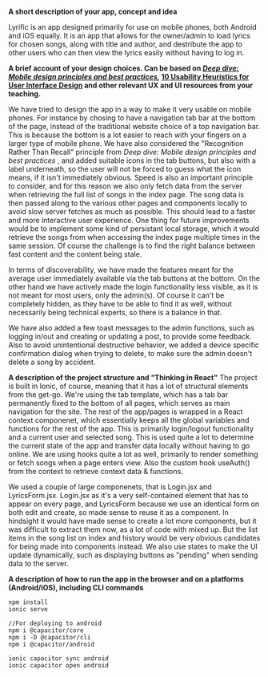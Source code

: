 **A short description of your app, concept and idea**

Lyrific is an app designed primarily for use on mobile phones, both Android and iOS equally. It is an app that allows for the owner/admin to load lyrics for chosen songs, along with title and author, and destribute the app to other users who can then view the lyrics easily without having to log in.


**A brief account of your design choices. Can be based on  *[Deep dive: Mobile design principles and best practices](https://uxdesign.cc/boost-ux-with-mobile-ux-design-principles-and-best-practices-907e4f9fdd5d),* [10 Usability Heuristics for User Interface Design](https://www.nngroup.com/articles/ten-usability-heuristics/) and other relevant UX and UI resources from your teaching.**

We have tried to design the app in a way to make it very usable on mobile phones. For instance by chosing to have a navigation tab bar at the bottom of the page, instead of the traditional website choice of a top navigation bar. This is because the bottom is a lot easier to reach with your fingers on a larger type of mobile phone. 
We have also considered the "Recognition Rather Than Recall" principle from *Deep dive: Mobile design principles and best practices* , and added suitable icons in the tab buttons, but also with a label underneath, so the user will not be forced to guess what the icon means, if it isn't immediately obvious.
Speed is also an important principle to consider, and for this reason we also only fetch data from the server when retrieving the full list of songs in the index page. The song data is then passed along to the various other pages and components locally to avoid slow server fetches as much as possible. This should lead to a faster and more interactive user experience. 
One thing for future improvements would be to implement some kind of persistant local storage, which it would retrieve the songs from when accessing the index page multiple times in the same session. Of course the challenge is to find the right balance between fast content and the content being stale.

In terms of discoverability, we have made the features meant for the average user immediately available via the tab buttons at the bottom. On the other hand we have actively made the login functionality less visible, as it is not meant for most users, only the admin(s). Of course it can't be completely hidden, as they have to be able to find it as well, without necessarily being technical experts, so there is a balance in that.

We have also added a few toast messages to the admin functions, such as logging in/out and creating or updating a post, to provide some feedback.
Also to avoid unintentional destructive behavior, we added a device specific confirmation dialog when trying to delete, to make sure the admin doesn't delete a song by accident. 


**A description of the project structure and “Thinking in React"**
The project is built in Ionic, of course, meaning that it has a lot of structural elements from the get-go. We're using the tab template, which has a tab bar permanently fixed to the bottom of all pages, which serves as main navigation for the site. The rest of the app/pages is wrapped in a React context componenet, which essentially keeps all the global variables and functions for the rest of the app. This is primarily login/logout functionality and a current user and selected song. This is used quite a lot to determine the current state of the app and transfer data locally without having to go online.
We are using hooks quite a lot as well, primarily to render something or fetch songs when a page enters view. Also the custom hook useAuth() from the context to retrieve context data & functions.

We used a couple of large componenets, that is Login.jsx and LyricsForm.jsx. Login.jsx as it's a very self-contained element that has to appear on every page, and LyricsForm because we use an identical form on both edit and create, so made sense to reuse it as a component. 
In hindsight it would have made sense to create a lot more components, but it was difficult to extract them now, as a lot of code with mixed up. But the list items in the song list on index and history would be very obvious candidates for being made into components instead.
We also use states to make the UI update dynamically, such as displaying buttons as "pending" when sending data to the server.


**A description of how to run the app in the browser and on a platforms (Android/iOS), including CLI commands**

```shell
npm install
ionic serve

//For deploying to android
npm i @capacitor/core
npm i -D @capacitor/cli
npm i @capacitor/android

ionic capacitor sync android
ionic capacitor open android
```


